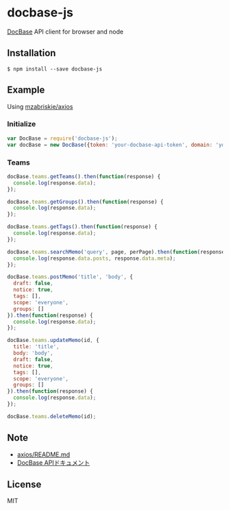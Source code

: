 # docbase-js
[DocBase](https://docbase.io) API client for browser and node

## Installation

```
$ npm install --save docbase-js
```

## Example
Using [mzabriskie/axios](https://github.com/mzabriskie/axios)

### Initialize
```js
var DocBase = require('docbase-js');
var docBase = new DocBase({token: 'your-docbase-api-token', domain: 'your-team-domain'});
```

### Teams
```js
docBase.teams.getTeams().then(function(response) {
  console.log(response.data);
});

docBase.teams.getGroups().then(function(response) {
  console.log(response.data);
});

docBase.teams.getTags().then(function(response) {
  console.log(response.data);
});

docBase.teams.searchMemo('query', page, perPage).then(function(response) {
  console.log(response.data.posts, response.data.meta);
});

docBase.teams.postMemo('title', 'body', {
  draft: false,
  notice: true,
  tags: [],
  scope: 'everyone',
  groups: []
}).then(function(response) {
  console.log(response.data);
});

docBase.teams.updateMemo(id, {
  title: 'title',
  body: 'body',
  draft: false,
  notice: true,
  tags: [],
  scope: 'everyone',
  groups: []
}).then(function(response) {
  console.log(response.data);
});

docBase.teams.deleteMemo(id);
```

## Note
- [axios/README.md](https://github.com/mzabriskie/axios/blob/master/README.md)
- [DocBase APIドキュメント](https://help.docbase.io/posts/45703)

## License
MIT
